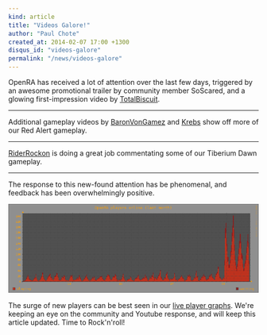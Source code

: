 ```yaml
---
kind: article
title: "Videos Galore!"
author: "Paul Chote"
created_at: 2014-02-07 17:00 +1300
disqus_id: "videos-galore"
permalink: "/news/videos-galore"
---
```


<p>OpenRA has received a lot of attention over the last few days, triggered by an awesome promotional trailer by community member SoScared, and a glowing first-impression video by <a href="https://twitter.com/totalbiscuit">TotalBiscuit</a>.</p>

<lite-youtube videoid="ueosN-JFqG0"></lite-youtube>
<lite-youtube videoid="z1-VwE1byrY"></lite-youtube>

<hr />

<p>Additional gameplay videos by <a href="http://www.youtube.com/user/BaronVonGamez">BaronVonGamez</a> and <a href="http://www.youtube.com/user/KrebsCOHO">Krebs</a> show off more of our Red Alert gameplay.</p>

<lite-youtube videoid="enZy7-BCtw0"></lite-youtube>
<lite-youtube videoid="TGrmDYzRlhA"></lite-youtube>

<hr />

<p><a href="http://www.youtube.com/user/RiderRockon">RiderRockon</a> is doing a great job commentating some of our Tiberium Dawn gameplay.</p>

<lite-youtube videoid="vif1Bn2lEO8"></lite-youtube>
<lite-youtube videoid="2naISjNSo7Y"></lite-youtube>

<hr />

<p>The response to this new-found attention has be phenomenal, and feedback has been overwhelmingly positive.</p>
<div style="text-align:center">
<img src="/images/news/20140207-players.png" width="640" alt="Player count" /></p>
</div>
<p>The surge of new players can be best seen in our <a href="http://openra.ipdx.ru/graphs.html">live player graphs</a>. We're keeping an eye on the community and Youtube response, and will keep this article updated. Time to Rock'n'roll!</p>
